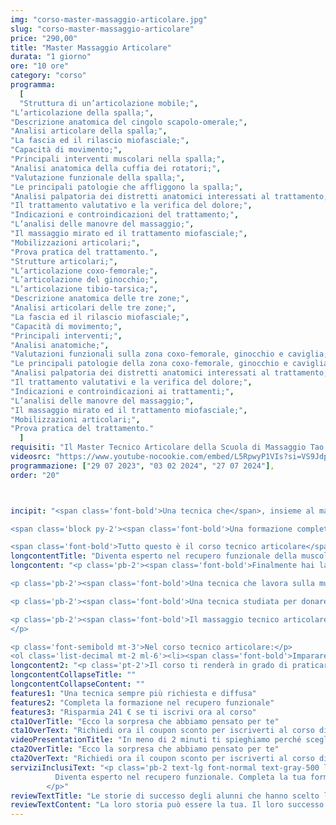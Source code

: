 ```yaml
---
img: "corso-master-massaggio-articolare.jpg"
slug: "corso-master-massaggio-articolare"
price: "290,00"
title: "Master Massaggio Articolare"
durata: "1 giorno"
ore: "10 ore"
category: "corso"
programma:
  [
  "Struttura di un’articolazione mobile;",
"L’articolazione della spalla;",
"Descrizione anatomica del cingolo scapolo-omerale;",
"Analisi articolare della spalla;",
"La fascia ed il rilascio miofasciale;", 
"Capacità di movimento;",
"Principali interventi muscolari nella spalla;",
"Analisi anatomica della cuffia dei rotatori;",
"Valutazione funzionale della spalla;",
"Le principali patologie che affliggono la spalla;",
"Analisi palpatoria dei distretti anatomici interessati al trattamento;",
"Il trattamento valutativo e la verifica del dolore;",
"Indicazioni e controindicazioni del trattamento;",
"L’analisi delle manovre del massaggio;",
"Il massaggio mirato ed il trattamento miofasciale;",
"Mobilizzazioni articolari;",
"Prova pratica del trattamento.",
"Strutture articolari;",
"L’articolazione coxo-femorale;",
"L’articolazione del ginocchio;",
"L’articolazione tibio-tarsica;",
"Descrizione anatomica delle tre zone;",
"Analisi articolari delle tre zone;",
"La fascia ed il rilascio miofasciale;", 
"Capacità di movimento;",
"Principali interventi;",
"Analisi anatomiche;",
"Valutazioni funzionali sulla zona coxo-femorale, ginocchio e caviglia;",
"Le principali patologie della zona coxo-femorale, ginocchio e caviglia;",
"Analisi palpatoria dei distretti anatomici interessati al trattamento;",
"Il trattamento valutativi e la verifica del dolore;",
"Indicazioni e controindicazioni ai trattamenti;",
"L’analisi delle manovre del massaggio;",
"Il massaggio mirato ed il trattamento miofasciale;",
"Mobilizzazioni articolari;",
"Prova pratica del trattamento."
  ]
requisiti: "Il Master Tecnico Articolare della Scuola di Massaggio Tao è fondamentale per tutti coloro che sono nel settore del benessere e vogliono ampliare le proprie conoscenze per migliorare la qualità e l'efficacia del proprio lavoro. È un corso avanzato, rivolto a chi ha già frequentato il Diploma di Massaggio Sportivo, o a tutti coloro che hanno già esperienza nel Massaggio Base Classico Svedese, nel Massaggio Decontratturante ed hanno una buona conoscenza di Anatomia (documentata con relativo attestato o titolo di studi)."
videosrc: "https://www.youtube-nocookie.com/embed/L5RpwyP1VIs?si=VS9JdpPMvC_SAXRK"
programmazione: ["29 07 2023", "03 02 2024", "27 07 2024"],
order: "20"



incipit: "<span class='font-bold'>Una tecnica che</span>, insieme al massaggio decontratturante e miofasciale, <span class='font-bold'>completa la tua formazione nel recupero funzionale della muscolatura</span>. 

<span class='block py-2'><span class='font-bold'>Una formazione completa e avanzata per comprendere</span> e apprendere finalmente <span class='font-bold'>come lavorare sulla muscolatura</span>.</span> 

<span class='font-bold'>Tutto questo è il corso tecnico articolare</span>: scopri subito la sorpresa che ti abbiamo riservato per accedervi"
longcontentTitle: "Diventa esperto nel recupero funzionale della muscolatura"            
longcontent: "<p class='pb-2'><span class='font-bold'>Finalmente hai la possibilità di apprendere una tecnica tanto richiesta nel mondo del benessere</span> e del massaggio.</p> 

<p class='pb-2'><span class='font-bold'>Una tecnica che lavora sulla muscolatura che sostiene le varie articolazioni</span>, sia quelle mobili come spalla e ginocchio che semimobili come colonna vertebrale.</p> 

<p class='pb-2'><span class='font-bold'>Una tecnica studiata per donare benessere a tutte quelle persone che hanno difficoltà nel compiere i più semplici gesti quotidiani</span> come allacciare le scarpe oppure alzarsi dal letto appena svegli. O anche tutte quelle persone che attraverso gesti ripetuti sacrificano nel tempo le articolazioni (vedi il maratoneta e il carico costante su ginocchio, caviglia e anca).</p> 

<p class='pb-2'><span class='font-bold'>Il massaggio tecnico articolare è una tecnica che combina diverse manovre</span>, come frizioni, pressioni, mobilizzazioni, stiramenti, rotazioni, che vengono applicate con le mani e le dita del massaggiatore. <span class='font-bold'>Ha lo scopo di rilassare, decontrarre, allungare e tonificare i muscoli e i tendini che circondano le articolazioni</span>, migliorare il movimento articolare, stimolare la circolazione sanguigna e linfatica, <span class='font-bold'>ridurre il dolore e l’infiammazione, prevenire e curare le patologie articolari</span>.
</p>

<p class='font-semibold mt-3'>Nel corso tecnico articolare:</p>
<ol class='list-decimal mt-2 ml-6'><li><span class='font-bold'>Impararei a livello anatomico i muscoli che abbracciano le articolazioni</span> e che generano movimenti limitati;</li><li><span class='font-bold'>Apprenderai tecniche specifiche decontratturanti</span> per ripristinare la giusta funzionalità del muscolo;</li><li><span class='font-bold'>Imparerai una manualità chirurgica nel trattare una parte specifica del corpo.</span></li></ol>"
longcontent2: "<p class='pt-2'>Il corso ti renderà in grado di praticare un massaggio tecnico articolare efficace e sicuro, ottenendo un’azione terapeutica e riabilitativa su tutto il sistema articolare.</p>"
longcontentCollapseTitle: ""
longcontentCollapseContent: ""
features1: "Una tecnica sempre più richiesta e diffusa"
features2: "Completa la formazione nel recupero funzionale"
features3: "Risparmia 241 € se ti iscrivi ora al corso"  
cta1OverTitle: "Ecco la sorpresa che abbiamo pensato per te"
cta1OverText: "Richiedi ora il coupon sconto per iscriverti al corso di massaggio articolare"
videoPresentationTitle: "In meno di 2 minuti ti spieghiamo perché scegliere il corso di massaggio articolare"
cta2OverTitle: "Ecco la sorpresa che abbiamo pensato per te"
cta2OverText: "Richiedi ora il coupon sconto per iscriverti al corso di massaggio articolare"
serviziInclusiText: "<p class='pb-2 text-lg font-normal text-gray-500 lg:text-xl sm:px-16 lg:px-48 text-justify'>
          Diventa esperto nel recupero funzionale. Completa la tua formazione con una tecnica sempre più richiesta. Scegli la migliore formazione nel mondo del massaggio. Cosa aspetti? Contattaci ora.
        </p>"
reviewTextTitle: "Le storie di successo degli alunni che hanno scelto la nostra scuola di massaggio"        
reviewTextContent: "La loro storia può essere la tua. Il loro successo puoi ottenerlo anche tu.<span class='block py-2'>Cosa aspetti? Scegli anche tu di essere finalmente felice del lavoro che scegli.</span>" 
---
```

